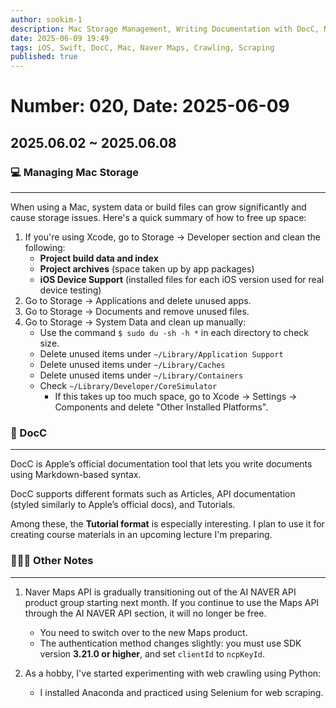 ```yaml
---
author: sookim-1
description: Mac Storage Management, Writing Documentation with DocC, Naver Maps API Product Notice, Python Crawling Automation
date: 2025-06-09 19:49
tags: iOS, Swift, DocC, Mac, Naver Maps, Crawling, Scraping
published: true
---
```

# Number: 020, Date: 2025-06-09
## 2025.06.02 ~ 2025.06.08
### 💻 Managing Mac Storage

---

When using a Mac, system data or build files can grow significantly and cause storage issues. Here's a quick summary of how to free up space:

1. If you're using Xcode, go to Storage → Developer section and clean the following:
   - **Project build data and index**
   - **Project archives** (space taken up by app packages)
   - **iOS Device Support** (installed files for each iOS version used for real device testing)
2. Go to Storage → Applications and delete unused apps.
3. Go to Storage → Documents and remove unused files.
4. Go to Storage → System Data and clean up manually:
   - Use the command `$ sudo du -sh -h *` in each directory to check size.
   - Delete unused items under `~/Library/Application Support`
   - Delete unused items under `~/Library/Caches`
   - Delete unused items under `~/Library/Containers`
   - Check `~/Library/Developer/CoreSimulator`  
     - If this takes up too much space, go to Xcode → Settings → Components and delete "Other Installed Platforms".

### 📃 DocC

---

DocC is Apple’s official documentation tool that lets you write documents using Markdown-based syntax.

DocC supports different formats such as Articles, API documentation (styled similarly to Apple’s official docs), and Tutorials.

Among these, the **Tutorial format** is especially interesting. I plan to use it for creating course materials in an upcoming lecture I'm preparing.

### 🙋🏻‍♂️ Other Notes

---

1. Naver Maps API is gradually transitioning out of the AI NAVER API product group starting next month. If you continue to use the Maps API through the AI NAVER API section, it will no longer be free.  
   - You need to switch over to the new Maps product.  
   - The authentication method changes slightly: you must use SDK version **3.21.0 or higher**, and set `clientId` to `ncpKeyId`.

2. As a hobby, I've started experimenting with web crawling using Python:
   - I installed Anaconda and practiced using Selenium for web scraping.

